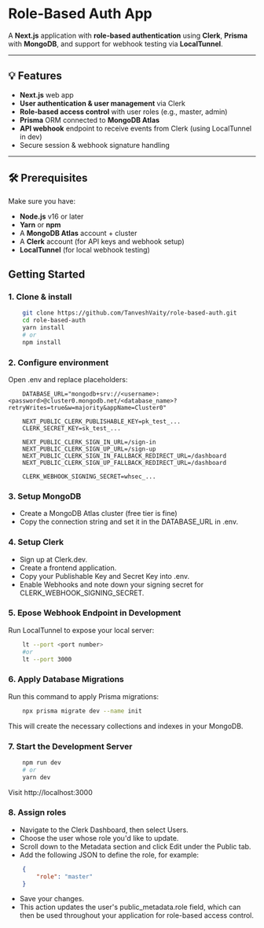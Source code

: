 # Role-Based Auth App

A **Next.js** application with **role-based authentication** using **Clerk**, **Prisma** with **MongoDB**, and support for webhook testing via **LocalTunnel**.

---

## 💡 Features

- **Next.js** web app 
- **User authentication & user management** via Clerk  
- **Role-based access control** with user roles (e.g., master, admin)  
- **Prisma** ORM connected to **MongoDB Atlas**  
- **API webhook** endpoint to receive events from Clerk (using LocalTunnel in dev)  
- Secure session & webhook signature handling  

---

## 🛠️ Prerequisites
Make sure you have:
- **Node.js** v16 or later  
- **Yarn** or **npm**  
- A **MongoDB Atlas** account + cluster  
- A **Clerk** account (for API keys and webhook setup)  
- **LocalTunnel** (for local webhook testing)

##  Getting Started

### 1. Clone & install

```bash
    git clone https://github.com/TanveshVaity/role-based-auth.git
    cd role-based-auth
    yarn install
    # or
    npm install
```

### 2. Configure environment
Open .env and replace placeholders:
```env
    DATABASE_URL="mongodb+srv://<username>:<password>@cluster0.mongodb.net/<database_name>?retryWrites=true&w=majority&appName=Cluster0"

    NEXT_PUBLIC_CLERK_PUBLISHABLE_KEY=pk_test_...
    CLERK_SECRET_KEY=sk_test_...

    NEXT_PUBLIC_CLERK_SIGN_IN_URL=/sign-in
    NEXT_PUBLIC_CLERK_SIGN_UP_URL=/sign-up
    NEXT_PUBLIC_CLERK_SIGN_IN_FALLBACK_REDIRECT_URL=/dashboard
    NEXT_PUBLIC_CLERK_SIGN_UP_FALLBACK_REDIRECT_URL=/dashboard

    CLERK_WEBHOOK_SIGNING_SECRET=whsec_...
```
### 3. Setup MongoDB
- Create a MongoDB Atlas cluster (free tier is fine)
- Copy the connection string and set it in the DATABASE_URL in .env.

### 4. Setup Clerk

- Sign up at Clerk.dev.
- Create a frontend application.
- Copy your Publishable Key and Secret Key into .env.
- Enable Webhooks and note down your signing secret for CLERK_WEBHOOK_SIGNING_SECRET.

### 5. Epose Webhook Endpoint in Development
Run LocalTunnel to expose your local server:
```bash
    lt --port <port number> 
    #or
    lt --port 3000
```

### 6. Apply Database Migrations
Run this command to apply Prisma migrations:
```bash 
    npx prisma migrate dev --name init
```
This will create the necessary collections and indexes in your MongoDB.

### 7. Start the Development Server
```bash
    npm run dev
    # or
    yarn dev
```
Visit http://localhost:3000

### 8. Assign roles
- Navigate to the Clerk Dashboard, then select Users.
- Choose the user whose role you'd like to update.
- Scroll down to the Metadata section and click Edit under the Public tab.
- Add the following JSON to define the role, for example:
```JSON
    {
        "role": "master"
    }
```
- Save your changes.
- This action updates the user's public_metadata.role field, which can then be used throughout your application for role-based access control. 